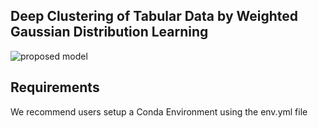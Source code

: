 ## Deep Clustering of Tabular Data by Weighted Gaussian Distribution Learning
![proposed model](https://arxiv.org/html/2301.00802v3/x3.png)

## Requirements
We recommend users setup a Conda Environment using the env.yml file
